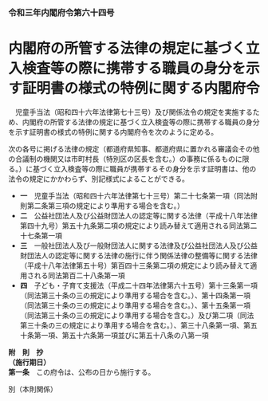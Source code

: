 ### 令和三年内閣府令第六十四号  
# 内閣府の所管する法律の規定に基づく立入検査等の際に携帯する職員の身分を示す証明書の様式の特例に関する内閣府令  
　児童手当法（昭和四十六年法律第七十三号）及び関係法令の規定を実施するため、内閣府の所管する法律の規定に基づく立入検査等の際に携帯する職員の身分を示す証明書の様式の特例に関する内閣府令を次のように定める。  
  
次の各号に掲げる法律の規定（都道府県知事、都道府県に置かれる審議会その他の合議制の機関又は市町村長（特別区の区長を含む。）の事務に係るものに限る。）に基づく立入検査等の際に職員が携帯するその身分を示す証明書は、他の法令の規定にかかわらず、別記様式によることができる。  
* **一**　児童手当法（昭和四十六年法律第七十三号）第二十七条第一項（同法附則第二条第三項の規定により準用する場合を含む。）  
* **二**　公益社団法人及び公益財団法人の認定等に関する法律（平成十八年法律第四十九号）第五十九条第二項の規定により読み替えて適用される同法第二十七条第一項  
* **三**　一般社団法人及び一般財団法人に関する法律及び公益社団法人及び公益財団法人の認定等に関する法律の施行に伴う関係法律の整備等に関する法律（平成十八年法律第五十号）第百四十三条第二項の規定により読み替えて適用される同法第百二十八条第一項  
* **四**　子ども・子育て支援法（平成二十四年法律第六十五号）第十三条第一項（同法第三十条の三の規定により準用する場合を含む。）、第十四条第一項（同法第三十条の三の規定により準用する場合を含む。）、第十五条第一項（同法第三十条の三の規定により準用する場合を含む。）及び第二項（同法第三十条の三の規定により準用する場合を含む。）、第三十八条第一項、第五十条第一項、第五十六条第一項並びに第五十八条の八第一項  
  
**附　則　抄**  
**（施行期日）**  
**第一条**　この府令は、公布の日から施行する。  
  
別（本則関係）  

          
        